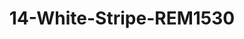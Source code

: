 ---
title: 14-White-Stripe-REM1530
image: /v1543919832/viterbo/14-White-Stripe-REM1530.jpg
brand: rembo-styling
layout: vestito
---